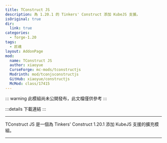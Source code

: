 ```yaml
---
title: TConstruct JS
description: 為 1.20.1 的 Tinkers' Construct 添加 KubeJS 支援。
isOriginal: true
dir:
  link: true
categories:
  - forge-1.20
tags:
  - 匠魂
layout: AddonPage
mod:
  name: TConstruct JS
  author: xiaoyue
  CurseForge: mc-mods/tconstructjs
  Modrinth: mod/tconjsconstructjs
  GitHub: xiaoyue/constructjs
  McMod: class/17415
---
```


::: warning
此模組尚未公開發布，此文檔僅供參考
:::

:::details 下載連結
<Attachment link="tconstruct_js-1.0+aa6.jar" text="點擊這裡"/>
:::

---

TConstruct JS 是一個為 Tinkers' Construct 1.20.1 添加 KubeJS 支援的擴充模組。

---

<Catalog hideHeading/>